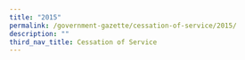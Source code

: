 ```yaml
---
title: "2015"
permalink: /government-gazette/cessation-of-service/2015/
description: ""
third_nav_title: Cessation of Service
---
```

